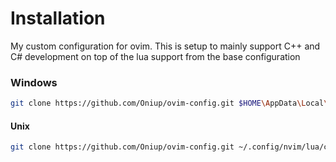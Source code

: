 # Installation

My custom configuration for ovim. This is setup to mainly support C++ and C#
development on top of the lua support from the base configuration

### Windows

```bash
git clone https://github.com/Oniup/ovim-config.git $HOME\AppData\Local\nvim\lua\custom --depth 1
```

#### Unix

```bash
git clone https://github.com/Oniup/ovim-config.git ~/.config/nvim/lua/custom --depth 1
```
